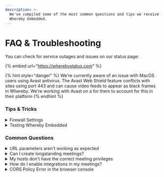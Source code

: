 ```yaml
---
description: >-
  We've compiled some of the most common questions and tips we receive about
  Whereby Embedded.
---
```


# FAQ & Troubleshooting

You can check for service outages and issues on our status page:

{% embed url="https://wherebystatus.com" %}

{% hint style="danger" %}
We're currently aware of an issue with MacOS users using Avast antivirus. The Avast Web Shield feature conflicts with sites using port 443 and can cause video feeds to appear as black frames in Whereby. We're working with Avast on a for them to account for this in their platform
{% endhint %}

### Tips & Tricks

<details>

<summary>Firewall Settings</summary>

To use Whereby behind a firewall, a network administrator will need to adjust the settings. Port 443 will need to be open to all TCP and UDP traffic.\
\
Some enterprise firewalls require more in depth technical information for proper allowance, please contact your Customer Success Manager or embedded@whereby.com

</details>

<details>

<summary>Testing Whereby Embedded</summary>

We always recommend testing Whereby Embedded in an incognito/private browser if possible. If you are logged into your Whereby account, the admin permissions can override some of the features set via parameter or dashboard.

</details>

### Common Questions

<details>

<summary>URL parameters aren't working as expected</summary>

1. The most common error we see relating to URL parameters is incorrectly using "?" twice in the meeting room URL. Combining parameters can be achieved by using the ampersand symbol (&) for example:\
   `?minimal`**`&`**`screenshare=off`.
2. If the person using/testing the room is also logged into their Embedded account, it will override any parameters added to the room URL. Try accessing the room via a private or incognito window to verify your links are working as expected.

</details>

<details>

<summary>Can I create longstanding meetings?</summary>

Yes! You can create meetings with endDates farther in the future. Please just keep in mind that if you are providing any of your users with hostUrls, you won't be able to revoke host access from those users.

</details>

<details>

<summary>My hosts don't have the correct meeting privileges</summary>

1. Host privileges will only be available while the room is active and until 1 hour after the meeting's `endDate`
2. Check your [hostRoomUrl](user-roles-and-privileges.md) to make sure you've properly separated the `roomkey` and `minimal` parameters with "&"

</details>

<details>

<summary>How do I enable integrations in my meetings?</summary>

Integrations are disabled for Whereby Embedded by default while using the [`?minimal`](customizing-rooms/using-url-parameters.md#minimal) parameter. We set this by default because [Content Security Policy](https://en.wikipedia.org/wiki/Content\_Security\_Policy) restrictions can sometimes cause integrations to fail in unexpected ways. Currently only our YouTube and Miro integrations will work in an embedded setting.

If you would like to test an integration in your embedded meeting, you can do so by adding the `?roomIntegrations=on` parameter.

Please note, we offer limited support for integrations in an embedded meeting, even when enabled. It's highly recommended that you test before using it in a production context.

</details>

<details>

<summary>CORS Policy Error in the browser console</summary>

In some cases you may experience an error in your browsers developer console that looks something like this:

<mark style="color:red;">`Access to fetch at "https://api.whereby.dev/v1/meetings' from origin S° nas WithOutLoginMult:1 been blocked by CORS policy...`</mark>

You need to access the Whereby API from a server environment or computer. You aren't allowed access to the API via the browser console because it would expose your secret API key.

</details>

